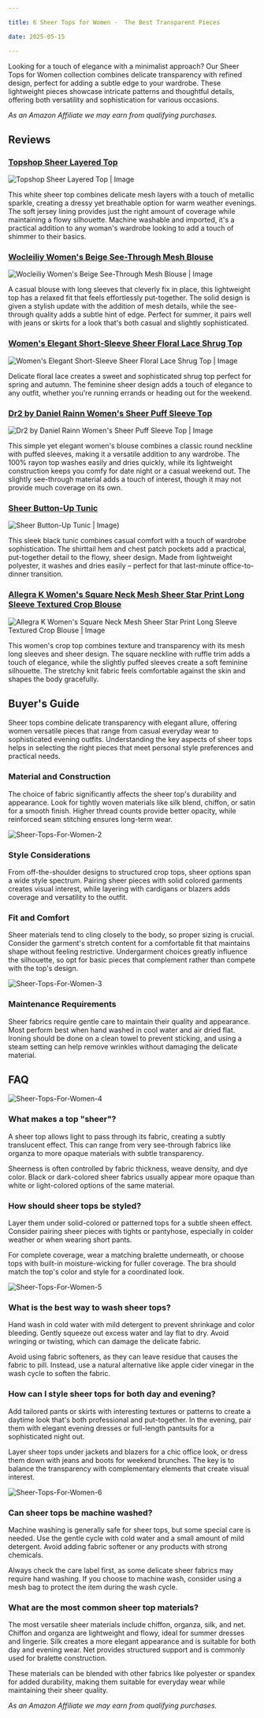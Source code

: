 ```yaml
---

title: 6 Sheer Tops for Women -  The Best Transparent Pieces

date: 2025-05-15

---
```


Looking for a touch of elegance with a minimalist approach? Our Sheer Tops for Women collection combines delicate transparency with refined design, perfect for adding a subtle edge to your wardrobe. These lightweight pieces showcase intricate patterns and thoughtful details, offering both versatility and sophistication for various occasions. 

*As an Amazon Affiliate we may earn from qualifying purchases.*


## Reviews


### [Topshop Sheer Layered Top](https://serp.ly/@bar/amazon/Sheer+Tops+For+Women?utm\_term=topshop-sheer-layered-top)

![Topshop Sheer Layered Top | Image](https://encrypted-tbn0.gstatic.com/shopping?q=tbn:ANd9GcRGH3\_pvc3zBoibYLYVzRacCQ6C30XTS8p7\_SMX852BwwbSQZu5nSnckK786np\_1KUtCwNEGq\_NEy8IHKn\_DMaugfiiTWDk&usqp=CAY)

This white sheer top combines delicate mesh layers with a touch of metallic sparkle, creating a dressy yet breathable option for warm weather evenings. The soft jersey lining provides just the right amount of coverage while maintaining a flowy silhouette. Machine washable and imported, it's a practical addition to any woman's wardrobe looking to add a touch of shimmer to their basics. 


### [Wocleiliy Women's Beige See-Through Mesh Blouse](https://serp.ly/@bar/amazon/Sheer+Tops+For+Women?utm\_term=wocleiliy-womens-beige-see-through-mesh-blouse)

![Wocleiliy Women's Beige See-Through Mesh Blouse | Image](https://encrypted-tbn1.gstatic.com/shopping?q=tbn:ANd9GcQdDtrzz1BY30LDCOgsYpIN8SD1xlWyexP4J37ifLw2LJEg4NV5L7w9cxW8WHg2K2UjW5f-2V7hjYaj2QYqJNzzYA8kotUA9A&usqp=CAY)

A casual blouse with long sleeves that cleverly fix in place, this lightweight top has a relaxed fit that feels effortlessly put-together. The solid design is given a stylish update with the addition of mesh details, while the see-through quality adds a subtle hint of edge. Perfect for summer, it pairs well with jeans or skirts for a look that's both casual and slightly sophisticated. 


### [Women's Elegant Short-Sleeve Sheer Floral Lace Shrug Top](https://serp.ly/@bar/amazon/Sheer+Tops+For+Women?utm\_term=womens-elegant-short-sleeve-sheer-floral-lace-shrug-top)

![Women's Elegant Short-Sleeve Sheer Floral Lace Shrug Top | Image](https://encrypted-tbn1.gstatic.com/shopping?q=tbn:ANd9GcSPPQvIgdXTI03VIgJ0m7rY6MDJm31zacdBVzoDAwL4VczIhCD8JctlILX-oLhhmk717\_GMoAsXlU1HtLJ1Y2kpccv8p5es&usqp=CAY)

Delicate floral lace creates a sweet and sophisticated shrug top perfect for spring and autumn. The feminine sheer design adds a touch of elegance to any outfit, whether you're running errands or heading out for the weekend. 


### [Dr2 by Daniel Rainn Women's Sheer Puff Sleeve Top](https://serp.ly/@bar/amazon/Sheer+Tops+For+Women?utm\_term=dr2-by-daniel-rainn-womens-sheer-puff-sleeve-top)

![Dr2 by Daniel Rainn Women's Sheer Puff Sleeve Top | Image](https://encrypted-tbn3.gstatic.com/shopping?q=tbn:ANd9GcTyd3j2UVW6aghpfhuz8679oRqQ6S-DgBwfPBe0axvYMldPXDU&usqp=CAY)

This simple yet elegant women's blouse combines a classic round neckline with puffed sleeves, making it a versatile addition to any wardrobe. The 100% rayon top washes easily and dries quickly, while its lightweight construction keeps you comfy for date night or a casual weekend out. The slightly see-through material adds a touch of interest, though it may not provide much coverage on its own. 


### [Sheer Button-Up Tunic](https://serp.ly/@bar/amazon/Sheer+Tops+For+Women?utm\_term=sheer-button-up-tunic)

![Sheer Button-Up Tunic | Image](https://encrypted-tbn1.gstatic.com/shopping?q=tbn:ANd9GcSxkrmnHtrlcMdxq7Q53MPmJ19HloGqr8LxEdc7LpeUvJREnug&usqp=CAY))

This sleek black tunic combines casual comfort with a touch of wardrobe sophistication. The shirttail hem and chest patch pockets add a practical, put-together detail to the flowy, sheer design. Made from lightweight polyester, it washes and dries easily – perfect for that last-minute office-to-dinner transition. 


### [Allegra K Women's Square Neck Mesh Sheer Star Print Long Sleeve Textured Crop Blouse](https://serp.ly/@bar/amazon/Sheer+Tops+For+Women?utm\_term=allegra-k-womens-square-neck-mesh-sheer-star-print-long-sleeve-textured-crop-blouse)

![Allegra K Women's Square Neck Mesh Sheer Star Print Long Sleeve Textured Crop Blouse | Image](https://encrypted-tbn2.gstatic.com/shopping?q=tbn:ANd9GcRagN2xHwIAjk-VGZGjlQtTmmKmxnn\_pBlhRBB2k\_CnJCY4Q-U&usqp=CAY)

This women's crop top combines texture and transparency with its mesh long sleeves and sheer design. The square neckline with ruffle trim adds a touch of elegance, while the slightly puffed sleeves create a soft feminine silhouette. The stretchy knit fabric feels comfortable against the skin and shapes the body gracefully. 


## Buyer's Guide

Sheer tops combine delicate transparency with elegant allure, offering women versatile pieces that range from casual everyday wear to sophisticated evening outfits. Understanding the key aspects of sheer tops helps in selecting the right pieces that meet personal style preferences and practical needs. 


### Material and Construction

The choice of fabric significantly affects the sheer top's durability and appearance. Look for tightly woven materials like silk blend, chiffon, or satin for a smooth finish. Higher thread counts provide better opacity, while reinforced seam stitching ensures long-term wear. 

![Sheer-Tops-For-Women-2](https://imagedelivery.net/vy2bglCGN6hEeWOnSe2c7A/Sheer-Tops-For-Women-2/h=540,fit=pad,background=black)


### Style Considerations

From off-the-shoulder designs to structured crop tops, sheer options span a wide style spectrum. Pairing sheer pieces with solid colored garments creates visual interest, while layering with cardigans or blazers adds coverage and versatility to the outfit. 


### Fit and Comfort

Sheer materials tend to cling closely to the body, so proper sizing is crucial. Consider the garment's stretch content for a comfortable fit that maintains shape without feeling restrictive. Undergarment choices greatly influence the silhouette, so opt for basic pieces that complement rather than compete with the top's design. 

![Sheer-Tops-For-Women-3](https://imagedelivery.net/vy2bglCGN6hEeWOnSe2c7A/Sheer-Tops-For-Women-3/h=540,fit=pad,background=black)


### Maintenance Requirements

Sheer fabrics require gentle care to maintain their quality and appearance. Most perform best when hand washed in cool water and air dried flat. Ironing should be done on a clean towel to prevent sticking, and using a steam setting can help remove wrinkles without damaging the delicate material. 


## FAQ

![Sheer-Tops-For-Women-4](https://imagedelivery.net/vy2bglCGN6hEeWOnSe2c7A/Sheer-Tops-For-Women-4/h=540,fit=pad,background=black)


### What makes a top "sheer"?

A sheer top allows light to pass through its fabric, creating a subtly translucent effect. This can range from very see-through fabrics like organza to more opaque materials with subtle transparency. 

Sheerness is often controlled by fabric thickness, weave density, and dye color. Black or dark-colored sheer fabrics usually appear more opaque than white or light-colored options of the same material. 


### How should sheer tops be styled?

Layer them under solid-colored or patterned tops for a subtle sheen effect. Consider pairing sheer pieces with tights or pantyhose, especially in colder weather or when wearing short pants. 

For complete coverage, wear a matching bralette underneath, or choose tops with built-in moisture-wicking for fuller coverage. The bra should match the top's color and style for a coordinated look. 

![Sheer-Tops-For-Women-5](https://imagedelivery.net/vy2bglCGN6hEeWOnSe2c7A/Sheer-Tops-For-Women-5/h=540,fit=pad,background=black)


### What is the best way to wash sheer tops?

Hand wash in cold water with mild detergent to prevent shrinkage and color bleeding. Gently squeeze out excess water and lay flat to dry. Avoid wringing or twisting, which can damage the delicate fabric. 

Avoid using fabric softeners, as they can leave residue that causes the fabric to pill. Instead, use a natural alternative like apple cider vinegar in the wash cycle to soften the fabric. 


### How can I style sheer tops for both day and evening?

Add tailored pants or skirts with interesting textures or patterns to create a daytime look that's both professional and put-together. In the evening, pair them with elegant evening dresses or full-length pantsuits for a sophisticated night out. 

Layer sheer tops under jackets and blazers for a chic office look, or dress them down with jeans and boots for weekend brunches. The key is to balance the transparency with complementary elements that create visual interest. 

![Sheer-Tops-For-Women-6](https://imagedelivery.net/vy2bglCGN6hEeWOnSe2c7A/Sheer-Tops-For-Women-6/h=540,fit=pad,background=black)


### Can sheer tops be machine washed?

Machine washing is generally safe for sheer tops, but some special care is needed. Use the gentle cycle with cold water and a small amount of mild detergent. Avoid adding fabric softener or any products with strong chemicals. 

Always check the care label first, as some delicate sheer fabrics may require hand washing. If you choose to machine wash, consider using a mesh bag to protect the item during the wash cycle. 


### What are the most common sheer top materials?

The most versatile sheer materials include chiffon, organza, silk, and net. Chiffon and organza are lightweight and flowy, ideal for summer dresses and lingerie. Silk creates a more elegant appearance and is suitable for both day and evening wear. Net provides structured support and is commonly used for bralette construction. 

These materials can be blended with other fabrics like polyester or spandex for added durability, making them suitable for everyday wear while maintaining their sheer quality. 

*As an Amazon Affiliate we may earn from qualifying purchases.*